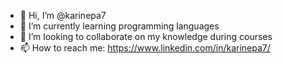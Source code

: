 - 👋 Hi, I’m @karinepa7
- 🌱 I’m currently learning programming languages
- 💞️ I’m looking to collaborate on my knowledge during courses
- 📫 How to reach me: https://www.linkedin.com/in/karinepa7/

<!---
karinepa7/karinepa7 is a ✨ special ✨ repository because its `README.md` (this file) appears on your GitHub profile.
You can click the Preview link to take a look at your changes.
--->
